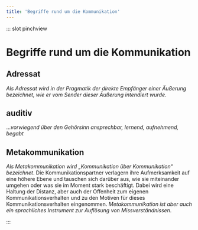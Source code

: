 ```yaml
---
title: 'Begriffe rund um die Kommunikation'
---
```


::: slot pinchview

<infoBox>

# Begriffe rund um die Kommunikation

</infoBox>

## Adressat

*Als Adressat wird in der Pragmatik der direkte Empfänger einer Äußerung bezeichnet, wie er vom Sender dieser Äußerung intendiert wurde*. 

## auditiv

...*vorwiegend über den Gehörsinn ansprechbar, lernend, aufnehmend, begabt*

## Metakommunikation

*Als Metakommunikation wird „Kommunikation über Kommunikation“ bezeichnet*. Die Kommunikationspartner verlagern ihre Aufmerksamkeit auf eine höhere Ebene und tauschen sich darüber aus, wie sie miteinander umgehen oder was sie im Moment stark beschäftigt. Dabei wird eine Haltung der Distanz, aber auch der Offenheit zum eigenen Kommunikationsverhalten und zu den Motiven für dieses Kommunikationsverhalten eingenommen. *Metakommunikation ist aber auch ein sprachliches Instrument zur Auflösung von Missverständnissen*.

:::

<pinchView />
